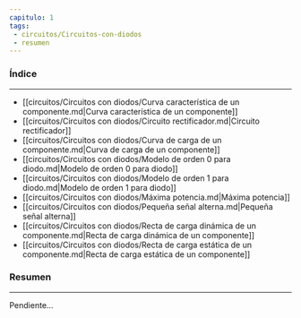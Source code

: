 ```yaml
---
capitulo: 1
tags: 
 - circuitos/Circuitos-con-diodos
 - resumen
---
```

### Índice 
---
* [[circuitos/Circuitos con diodos/Curva característica de un componente.md|Curva característica de un componente]]
* [[circuitos/Circuitos con diodos/Circuito rectificador.md|Circuito rectificador]]
* [[circuitos/Circuitos con diodos/Curva de carga de un componente.md|Curva de carga de un componente]]
* [[circuitos/Circuitos con diodos/Modelo de orden 0 para diodo.md|Modelo de orden 0 para diodo]]
* [[circuitos/Circuitos con diodos/Modelo de orden 1 para diodo.md|Modelo de orden 1 para diodo]]
* [[circuitos/Circuitos con diodos/Máxima potencia.md|Máxima potencia]]
* [[circuitos/Circuitos con diodos/Pequeña señal alterna.md|Pequeña señal alterna]]
* [[circuitos/Circuitos con diodos/Recta de carga dinámica de un componente.md|Recta de carga dinámica de un componente]]
* [[circuitos/Circuitos con diodos/Recta de carga estática de un componente.md|Recta de carga estática de un componente]]

### Resumen
---
Pendiente...